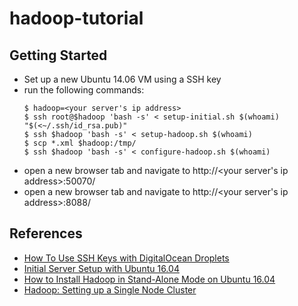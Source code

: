 # hadoop-tutorial

## Getting Started
* Set up a new Ubuntu 14.06 VM using a SSH key
* run the following commands:
  ```
  $ hadoop=<your server's ip address>
  $ ssh root@$hadoop 'bash -s' < setup-initial.sh $(whoami) "$(<~/.ssh/id_rsa.pub)"
  $ ssh $hadoop 'bash -s' < setup-hadoop.sh $(whoami)
  $ scp *.xml $hadoop:/tmp/
  $ ssh $hadoop 'bash -s' < configure-hadoop.sh $(whoami)
  ```
* open a new browser tab and navigate to http://<your server's ip address>:50070/
* open a new browser tab and navigate to http://<your server's ip address>:8088/

## References
* [How To Use SSH Keys with DigitalOcean Droplets](https://www.digitalocean.com/community/tutorials/how-to-use-ssh-keys-with-digitalocean-droplets)
* [Initial Server Setup with Ubuntu 16.04](http://www.digitalocean.com/community/tutorials/initial-server-setup-with-ubuntu-16-04)
* [How to Install Hadoop in Stand-Alone Mode on Ubuntu 16.04](https://www.digitalocean.com/community/tutorials/how-to-install-hadoop-in-stand-alone-mode-on-ubuntu-16-04)
* [Hadoop: Setting up a Single Node Cluster](https://hadoop.apache.org/docs/stable/hadoop-project-dist/hadoop-common/SingleCluster.html)